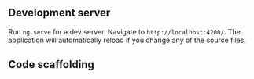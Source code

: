 ## Development server

Run `ng serve` for a dev server. Navigate to `http://localhost:4200/`. The application will automatically reload if you change any of the source files.

## Code scaffolding
